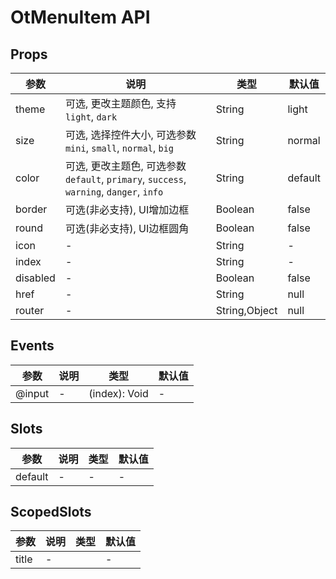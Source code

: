 # OtMenuItem API

## Props

| 参数 | 说明 | 类型 | 默认值 |
| --- | --- | --- | --- |
| theme | 可选, 更改主题颜色, 支持 `light`, `dark` | String | light |
| size | 可选, 选择控件大小, 可选参数 `mini`, `small`, `normal`, `big` | String | normal |
| color | 可选, 更改主题色, 可选参数 `default`, `primary`, `success`, `warning`, `danger`, `info` | String | default |
| border | 可选(非必支持), UI增加边框 | Boolean | false |
| round | 可选(非必支持), UI边框圆角 | Boolean | false |
| icon | - | String | - |
| index | - | String | - |
| disabled | - | Boolean | false |
| href | - | String | null |
| router | - | String,Object | null |

## Events

| 参数 | 说明 | 类型 | 默认值 |
| --- | --- | --- | --- |
| @input | - | (index): Void | - |

## Slots

| 参数 | 说明 | 类型 | 默认值 |
| --- | --- | --- | --- |
| default | - | - | - |

## ScopedSlots

| 参数 | 说明 | 类型 | 默认值 |
| --- | --- | --- | --- |
| title | - |  | - |

